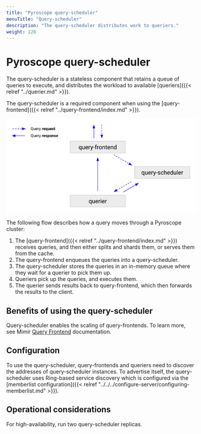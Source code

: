 ```yaml
---
title: "Pyroscope query-scheduler"
menuTitle: "Query-scheduler"
description: "The query-scheduler distributes work to queriers."
weight: 120
---
```


# Pyroscope query-scheduler

The query-scheduler is a stateless component that retains a queue of queries to execute, and distributes the workload to available [queriers]({{< relref "../querier.md" >}}).

The query-scheduler is a required component when using the [query-frontend]({{< relref "../query-frontend/index.md" >}}).

![Query-scheduler architecture](query-scheduler-architecture.png)

[//]: # "Diagram source at https://docs.google.com/presentation/d/1bHp8_zcoWCYoNU2AhO2lSagQyuIrghkCncViSqn14cU/edit"

The following flow describes how a query moves through a Pyroscope cluster:

1. The [query-frontend]({{< relref "../query-frontend/index.md" >}}) receives queries, and then either splits and shards them, or serves them from the cache.
1. The query-frontend enqueues the queries into a query-scheduler.
1. The query-scheduler stores the queries in an in-memory queue where they wait for a querier to pick them up.
1. Queriers pick up the queries, and executes them.
1. The querier sends results back to query-frontend, which then forwards the results to the client.

## Benefits of using the query-scheduler

Query-scheduler enables the scaling of query-frontends. To learn more, see Mimir [Query Frontend](/docs/mimir/latest/operators-guide/architecture/components/query-frontend/#why-query-frontend-scalability-is-limited) documentation.

## Configuration

To use the query-scheduler, query-frontends and queriers need to discover the addresses of query-scheduler instances.
To advertise itself, the query-scheduler uses Ring-based service discovery which is configured via the [memberlist configuration]({{< relref "../../../configure-server/configuring-memberlist.md" >}}).

## Operational considerations

For high-availability, run two query-scheduler replicas.
